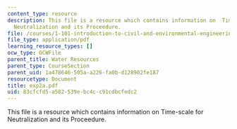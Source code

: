 ```yaml
---
content_type: resource
description: This file is a resource which contains information on  Time-scale for
  Neutralization and its Proceedure.
file: /courses/1-101-introduction-to-civil-and-environmental-engineering-design-i-fall-2006/83cfcfd5a502539ebc4cc91cdbcfedc2_exp2a.pdf
file_type: application/pdf
learning_resource_types: []
ocw_type: OCWFile
parent_title: Water Resources
parent_type: CourseSection
parent_uid: 1a478646-505a-a226-fa0b-d128902fe187
resourcetype: Document
title: exp2a.pdf
uid: 83cfcfd5-a502-539e-bc4c-c91cdbcfedc2
---
```

This file is a resource which contains information on  Time-scale for Neutralization and its Proceedure.

